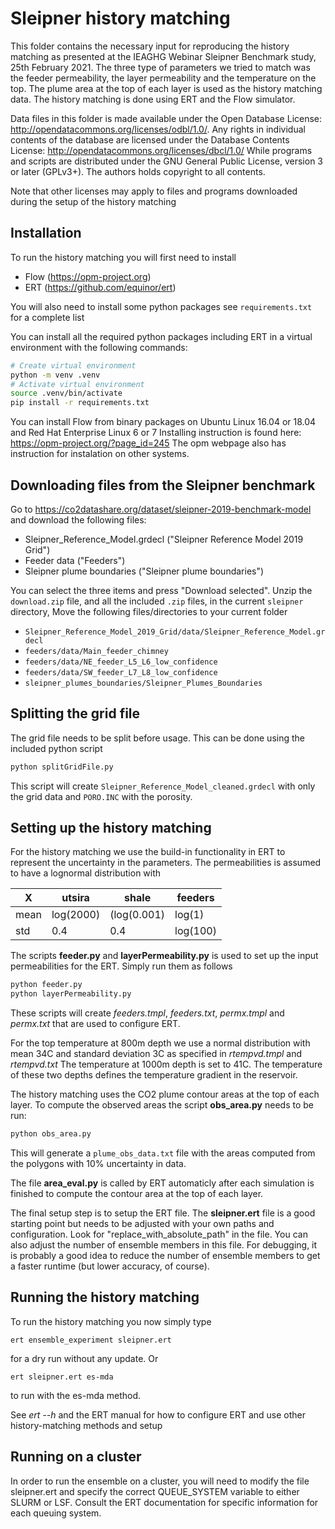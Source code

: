 # Sleipner history matching

This folder contains the necessary input for reproducing the history matching as presented at 
the IEAGHG Webinar Sleipner Benchmark study, 25th February 2021.
The three type of parameters we tried to match was the feeder permeability, the layer permeability and the temperature on the top. 
The plume area at the top of each layer is used as the history matching data. 
The history matching is done using ERT and the Flow simulator.

Data files in this folder is made available under the Open Database
License: http://opendatacommons.org/licenses/odbl/1.0/. Any rights in
individual contents of the database are licensed under the Database Contents
License: http://opendatacommons.org/licenses/dbcl/1.0/
While programs and scripts are distributed under the GNU General Public License, version 3 or later (GPLv3+).
The authors holds copyright to all contents. 

Note that other licenses may apply to files and programs downloaded during the setup of the history matching

## Installation
To run the history matching you will first need to install
* Flow (https://opm-project.org)
* ERT (https://github.com/equinor/ert)

You will also need to install some python packages see ```requirements.txt``` for a complete list 

You can install all the required python packages including ERT in a virtual environment with the following commands:

```bash
# Create virtual environment
python -m venv .venv
# Activate virtual environment
source .venv/bin/activate
pip install -r requirements.txt
```

You can install Flow from binary packages on Ubuntu Linux 16.04 or 18.04 and Red Hat Enterprise Linux 6 or 7
Installing instruction is found here: https://opm-project.org/?page_id=245
The opm webpage also has instruction for instalation on other systems. 

## Downloading files from the Sleipner benchmark

Go to https://co2datashare.org/dataset/sleipner-2019-benchmark-model
and download the following files:
* Sleipner_Reference_Model.grdecl ("Sleipner Reference Model 2019 Grid")
* Feeder data ("Feeders")
* Sleipner plume boundaries ("Sleipner plume boundaries")

You can select the three items and press "Download selected". Unzip the ```download.zip``` file, and all the included ```.zip``` files,  in the current ```sleipner``` directory,
Move the following files/directories to your current folder
* ```Sleipner_Reference_Model_2019_Grid/data/Sleipner_Reference_Model.grdecl``` 
* ```feeders/data/Main_feeder_chimney```
* ```feeders/data/NE_feeder_L5_L6_low_confidence```
* ```feeders/data/SW_feeder_L7_L8_low_confidence```
* ```sleipner_plumes_boundaries/Sleipner_Plumes_Boundaries``` 

## Splitting the grid file
The grid file needs to be split before usage.
This can be done using the included python script
```bash
python splitGridFile.py
```
This script will create ```Sleipner_Reference_Model_cleaned.grdecl``` with only the grid data
and ```PORO.INC``` with the porosity.

## Setting up the history matching
For the history matching we use the build-in functionality in ERT to represent the uncertainty in the parameters.
The permeabilities is assumed to have a lognormal distribution with

  X  | utsira    | shale       | feeders
  -- | --------- | --------- |  --------
 mean| log(2000) | (log(0.001) | log(1)
 std | 0.4       | 0.4         | log(100)

The scripts **feeder.py** and **layerPermeability.py**
is used to set up the input permeabilities for the ERT. Simply run them as follows

```bash
python feeder.py
python layerPermeability.py
```

These scripts will create
*feeders.tmpl*, *feeders.txt*, *permx.tmpl* and *permx.txt*
that are used to configure ERT.

For the top temperature at 800m depth we use a normal distribution with mean 34C and standard deviation 3C
as specified in
*rtempvd.tmpl* and *rtempvd.txt* 
The temperature at 1000m depth is set to 41C. The temperature of these two depths defines the temperature gradient
in the reservoir. 

The history matching uses the CO2 plume contour areas at the top of each layer. To compute the observed areas the script
**obs_area.py**
needs to be run:

```bash
python obs_area.py
```

This will generate a ```plume_obs_data.txt``` file with the areas computed from the polygons with 10% uncertainty in data.

The file **area_eval.py** is called by ERT automaticly after each simulation is finished to compute the contour area at the top of each layer.  

The final setup step is to setup the ERT file. The 
**sleipner.ert**
file is a good starting point but needs to be adjusted with your own paths and configuration. Look for "replace_with_absolute_path" in the file. You can also adjust the number of ensemble members in this file. For debugging, it is probably a good idea to reduce the number of ensemble members to get a faster runtime (but lower accuracy, of course).

## Running the history matching

To run the history matching you now simply type

`ert ensemble_experiment sleipner.ert`

for a dry run without any update. Or

`ert sleipner.ert es-mda`

to run with the es-mda method.

See *ert --h* and the ERT manual for how to configure ERT and use other history-matching methods and setup


## Running on a cluster

In order to run the ensemble on a cluster, you will need to modify the file sleipner.ert and specify the correct QUEUE_SYSTEM variable to either SLURM or LSF. Consult the ERT documentation for specific information for each queuing system.
